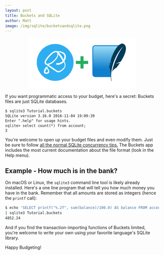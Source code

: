```yaml
---
layout: post
title: Buckets and SQLite
author: Matt
image: /img/sqlite/bucketsandsqlite.png
---
```


<div style="text-align: center;"><img src="/img/sqlite/bucketsandsqlite.png"></div>

If you want programmatic access to your budget, here's a secret: Buckets files are just SQLite databases.

```text
$ sqlite3 Tutorial.buckets 
SQLite version 3.16.0 2016-11-04 19:09:39
Enter ".help" for usage hints.
sqlite> select count(*) from account;
3
```

You're welcome to open up your budget files and even modify them.  Just be sure to follow [all the normal SQLite concurrency tips.](https://sqlite.org/faq.html#q5)  The Buckets app includes the most current documentation about the file format (look in the Help menu).

## Example - How much is in the bank?

On macOS or Linux, the `sqlite3` command line tool is likely already installed.  Here's a one line program that will tell you how much money you have in the bank.  Remember that all amounts are stored as integers (hence the `printf` call):

```bash
$ echo 'SELECT printf("%.2f", sum(balance)/100.0) AS balance FROM account;' \
| sqlite3 Tutorial.buckets
4852.24
```


And if you find the transaction-importing functions of Buckets limited, you're welcome to write your own using your favorite language's SQLite library.

Happy Budgeting!
